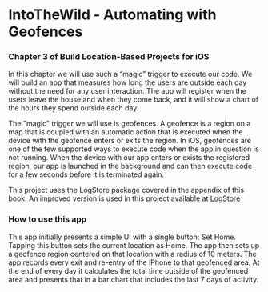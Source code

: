 #  IntoTheWild - Automating with Geofences

### Chapter 3 of Build Location-Based Projects for iOS

In this chapter we will use such a “magic” trigger to execute our code. We will
build an app that measures how long the users are outside each day without
the need for any user interaction. The app will register when the users leave
the house and when they come back, and it will show a chart of the hours
they spend outside each day.

The "magic" trigger we will use is geofences. A geofence is a region on a map
that is coupled with an automatic action that is executed when the device
with the geofence enters or exits the region. In iOS, geofences are one of the
few supported ways to execute code when the app in question is not running.
When the device with our app enters or exists the registered region, our app
is launched in the background and can then execute code for a few seconds
before it is terminated again.

This project uses the LogStore package covered in the appendix of this book.
An improved version is used in this project available at [LogStore](https://github.com/sargapman/LogStore)

### How to use this app

This app initially presents a simple UI with a single button: Set Home.  Tapping this button sets the current location as Home.
The app then sets up a geofence region centered on that location with a radius of 10 meters.  The app records every exit and re-entry of the iPhone to that geofenced area.  At the end of every day it calculates the total time outside of the geofenced area and presents that in a bar chart that includes the last 7 days of activity.
